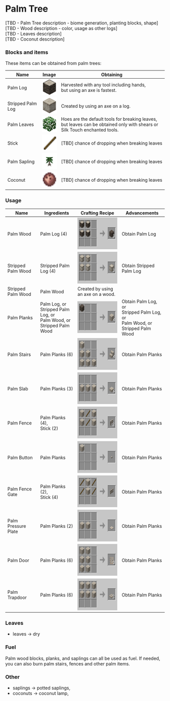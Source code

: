 # Palm Tree
[TBD - Palm Tree description - biome generation, planting blocks, shape]<br>
[TBD - Wood description - color, usage as other logs]<br>
[TBD - Leaves description]<br>
[TBD - Coconut description]<br>

### Blocks and items
These items can be obtained from palm trees:


| Name               | Image                                                                    | Obtaining                                                                                                                      |
|--------------------|--------------------------------------------------------------------------|--------------------------------------------------------------------------------------------------------------------------------|
| Palm Log           | <img src="./img/palm_item_1.png" alt="Palm Item" height="50" width="50"> | Harvested with any tool including hands, <br>but using an axe is fastest.                                                      |
| Stripped Palm Log  | <img src="./img/palm_item_2.png" alt="Palm Item" height="50" width="50"> | Created by using an axe on a log.                                                                                              |
| Palm Leaves        | <img src="./img/palm_item_3.png" alt="Palm Item" height="50" width="50"> | Hoes are the default tools for breaking leaves, <br>but leaves can be obtained only with shears or Silk Touch enchanted tools. |
| Stick              | <img src="./img/palm_item_4.png" alt="Palm Item" height="50" width="50"> | [TBD] chance of dropping when breaking leaves                                                                                  |
| Palm Sapling       | <img src="./img/palm_item_5.png" alt="Palm Item" height="50" width="50"> | [TBD] chance of dropping when breaking leaves                                                                                  |
| Coconut            | <img src="./img/palm_item_6.png" alt="Palm Item" height="50" width="50"> | [TBD] chance of dropping when breaking leaves                                                                                  |


### Usage

| Name                | Ingredients                                                                   | Crafting Recipe                                                     | Advancements                                                                         |
|---------------------|-------------------------------------------------------------------------------|---------------------------------------------------------------------|--------------------------------------------------------------------------------------|
| Palm Wood           | Palm Log (4)                                                                  | <img src="./img/recipe_palm_2.png" alt="Palm Recipe" height="100">  | Obtain Palm Log                                                                      |
| Stripped Palm Wood  | Stripped Palm Log (4)                                                         | <img src="./img/recipe_palm_1.png" alt="Palm Recipe" height="100">  | Obtain Stripped Palm Log                                                             |
| Stripped Palm Wood  | Palm Wood                                                                     | Created by using an axe on a wood.                                  |                                                                                      |
| Palm Planks         | Palm Log, or<br> Stripped Palm Log, or<br>Palm Wood, or<br>Stripped Palm Wood | <img src="./img/recipe_palm_5.png" alt="Palm Recipe" height="100">  | Obtain Palm Log, or<br> Stripped Palm Log, or<br>Palm Wood, or<br>Stripped Palm Wood |
| Palm Stairs         | Palm Planks (6)                                                               | <img src="./img/recipe_palm_4.png" alt="Palm Recipe" height="100">  | Obtain Palm Planks                                                                   |
| Palm Slab           | Palm Planks (3)                                                               | <img src="./img/recipe_palm_3.png" alt="Palm Recipe" height="100">  | Obtain Palm Planks                                                                   |
| Palm Fence          | Palm Planks (4), <br>Stick (2)                                                | <img src="./img/recipe_palm_7.png" alt="Palm Recipe" height="100">  | Obtain Palm Planks                                                                   |
| Palm Button         | Palm Planks                                                                   | <img src="./img/recipe_palm_6.png" alt="Palm Recipe" height="100">  | Obtain Palm Planks                                                                   |
| Palm Fence Gate     | Palm Planks (2), <br>Stick (4)                                                | <img src="./img/recipe_palm_8.png" alt="Palm Recipe" height="100">  | Obtain Palm Planks                                                                   |
| Palm Pressure Plate | Palm Planks (2)                                                               | <img src="./img/recipe_palm_10.png" alt="Palm Recipe" height="100"> | Obtain Palm Planks                                                                   |
| Palm Door           | Palm Planks (6)                                                               | <img src="./img/recipe_palm_9.png" alt="Palm Recipe" height="100">  | Obtain Palm Planks                                                                   |
| Palm Trapdoor       | Palm Planks (6)                                                               | <img src="./img/recipe_palm_11.png" alt="Palm Recipe" height="100"> | Obtain Palm Planks                                                                   |

### Leaves
- leaves -> dry

### Fuel
Palm wood blocks, planks, and saplings can all be used as fuel. 
If needed, you can also burn palm stairs, fences and other palm items.

### Other
- saplings -> potted saplings,
- coconuts -> coconut lamp,



